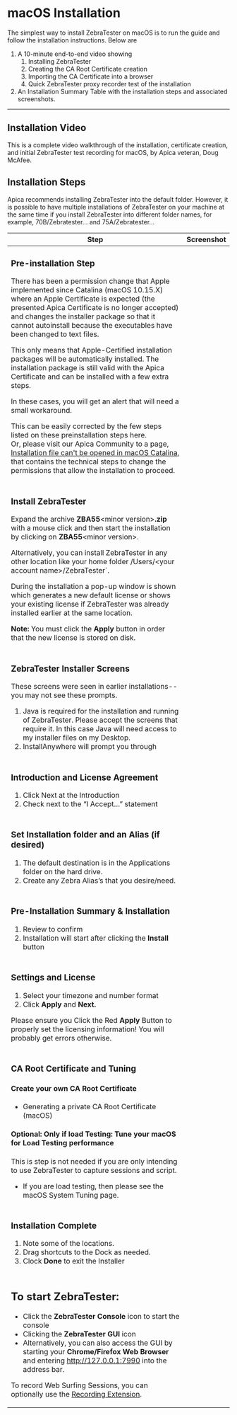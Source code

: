 # macOS Installation

The simplest way to install ZebraTester on macOS is to run the guide and follow the installation instructions. Below are

1. A 10-minute end-to-end video showing
   1. Installing ZebraTester
   2. Creating the CA Root Certificate creation
   3. Importing the CA Certificate into a browser
   4. Quick ZebraTester proxy recorder test of the installation
2. An Installation Summary Table with the installation steps and associated screenshots.

***

## Installation Video <a href="#macosinstallation-installationvideo" id="macosinstallation-installationvideo"></a>

This is a complete video walkthrough of the installation, certificate creation, and initial ZebraTester test recording for macOS, by Apica veteran, Doug McAfee.

## Installation Steps <a href="#macosinstallation-installationsteps" id="macosinstallation-installationsteps"></a>

Apica recommends installing ZebraTester into the default folder. However, it is possible to have multiple installations of ZebraTester on your machine at the same time if you install ZebraTester into different folder names, for example, 70B/Zebratester… and 75A/Zebratester…

| **Step**                                                                                                                                                                                                                                                                                                                                                                                                                                                                                                                                                                                                                                                                                                                                                                                                                                                                                                                                                                                                                                                                                                                                                      | **Screenshot** |
| ------------------------------------------------------------------------------------------------------------------------------------------------------------------------------------------------------------------------------------------------------------------------------------------------------------------------------------------------------------------------------------------------------------------------------------------------------------------------------------------------------------------------------------------------------------------------------------------------------------------------------------------------------------------------------------------------------------------------------------------------------------------------------------------------------------------------------------------------------------------------------------------------------------------------------------------------------------------------------------------------------------------------------------------------------------------------------------------------------------------------------------------------------------- | -------------- |
| <h3 id="macosinstallation-pre-installationstep">Pre-installation Step</h3><p>There has been a permission change that Apple implemented since Catalina (macOS 10.15.X) where an Apple Certificate is expected (the presented Apica Certificate is no longer accepted) and changes the installer package so that it cannot autoinstall because the executables have been changed to text files.</p><p>This only means that Apple-Certified installation packages will be automatically installed. The installation package is still valid with the Apica Certificate and can be installed with a few extra steps.</p><p>In these cases, you will get an alert that will need a small workaround.</p><p> This can be easily corrected by the few steps listed on these preinstallation steps here.<br> Or, please visit our Apica Community to a page, <a href="https://community.apicasystems.com/hc/en-us/community/posts/360007694040-Installation-file-can-t-be-opened-in-Mac-OSX-Catalina">Installation file can't be opened in macOS Catalina</a>, that contains the technical steps to change the permissions that allow the installation to proceed.</p> |                |
| <h3 id="macosinstallation-installzebratester">Install ZebraTester</h3><p>Expand the archive <strong>ZBA55</strong>&#x3C;minor version><strong>.zip</strong> with a mouse click and then start the installation by clicking on <strong>ZBA55</strong>&#x3C;minor version>.</p><p>Alternatively, you can install ZebraTester in any other location like your home folder /Users/&#x3C;your account name>/ZebraTester`.</p><p>During the installation a pop-up window is shown which generates a new default license or shows your existing license if ZebraTester was already installed earlier at the same location.</p><p><strong>Note:</strong> You must click the <strong>Apply</strong> button in order that the new license is stored on disk.</p>                                                                                                                                                                                                                                                                                                                                                                                                        |                |
| <h3 id="macosinstallation-zebratesterinstallerscreens">ZebraTester Installer Screens</h3><p>These screens were seen in earlier installations--you may not see these prompts.</p><ol start="1"><li>Java is required for the installation and running of ZebraTester. Please accept the screens that require it. In this case Java will need access to my installer files on my Desktop.</li><li>InstallAnywhere will prompt you through</li></ol>                                                                                                                                                                                                                                                                                                                                                                                                                                                                                                                                                                                                                                                                                                              |                |
| <h3 id="macosinstallation-introductionandlicenseagreement">Introduction and License Agreement</h3><ol start="1"><li>Click Next at the Introduction</li><li>Check next to the “I Accept…” statement</li></ol>                                                                                                                                                                                                                                                                                                                                                                                                                                                                                                                                                                                                                                                                                                                                                                                                                                                                                                                                                  |                |
| <h3 id="macosinstallation-setinstallationfolderandanalias-ifdesired">Set Installation folder and an Alias (if desired)</h3><ol start="1"><li>The default destination is in the Applications folder on the hard drive.</li><li>Create any Zebra Alias’s that you desire/need.</li></ol>                                                                                                                                                                                                                                                                                                                                                                                                                                                                                                                                                                                                                                                                                                                                                                                                                                                                        |                |
| <h3 id="macosinstallation-pre-installationsummary-and-installation">Pre-Installation Summary &#x26; Installation</h3><ol start="1"><li>Review to confirm</li><li>Installation will start after clicking the <strong>Install</strong> button</li></ol>                                                                                                                                                                                                                                                                                                                                                                                                                                                                                                                                                                                                                                                                                                                                                                                                                                                                                                         |                |
| <h3 id="macosinstallation-settingsandlicense">Settings and License</h3><ol start="1"><li>Select your timezone and number format</li><li>Click <strong>Apply</strong> and <strong>Next.</strong></li></ol><p>Please ensure you Click the Red <strong>Apply</strong> Button to properly set the licensing information! You will probably get errors otherwise.</p>                                                                                                                                                                                                                                                                                                                                                                                                                                                                                                                                                                                                                                                                                                                                                                                              |                |
| <h3 id="macosinstallation-carootcertificateandtuning">CA Root Certificate and Tuning</h3><h4 id="macosinstallation-createyourowncarootcertificate">Create your own CA Root Certificate</h4><ul><li>Generating a private CA Root Certificate (macOS)</li></ul><h4 id="macosinstallation-optional-onlyifloadtesting-tuneyourmacosforloadtestingperformance">Optional: Only if load Testing: Tune your macOS for Load Testing performance</h4><p>This is step is not needed if you are only intending to use ZebraTester to capture sessions and script.</p><ul><li>If you are load testing, then please see the macOS System Tuning page.</li></ul>                                                                                                                                                                                                                                                                                                                                                                                                                                                                                                             |                |
| <h3 id="macosinstallation-installationcomplete">Installation Complete</h3><ol start="1"><li>Note some of the locations.</li><li>Drag shortcuts to the Dock as needed.</li><li>Clock <strong>Done</strong> to exit the Installer</li></ol>                                                                                                                                                                                                                                                                                                                                                                                                                                                                                                                                                                                                                                                                                                                                                                                                                                                                                                                     |                |
| <h2 id="macosinstallation-tostartzebratester">To start ZebraTester:</h2><ul><li>Click the <strong>ZebraTester Console</strong> icon to start the console</li><li>Clicking the <strong>ZebraTester GUI</strong> icon</li><li>Alternatively, you can also access the GUI by starting your <strong>Chrome/Firefox Web Browser</strong> and entering <a href="http://127.0.0.1:7990">http://127.0.0.1:7990</a> into the address bar.</li></ul><p>To record Web Surfing Sessions, you can optionally use the <a href="https://apica-kb.atlassian.net/wiki/spaces/DAZT/pages/4620878/Download+the+ZebraTester+Extension">Recording Extension</a>.</p>                                                                                                                                                                                                                                                                                                                                                                                                                                                                                                               |                |
